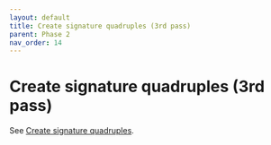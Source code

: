 ```yaml
---
layout: default
title: Create signature quadruples (3rd pass)
parent: Phase 2
nav_order: 14
---
```


# Create signature quadruples (3rd pass)

See [Create signature quadruples](../Phase1/CreateSignatures.html).
